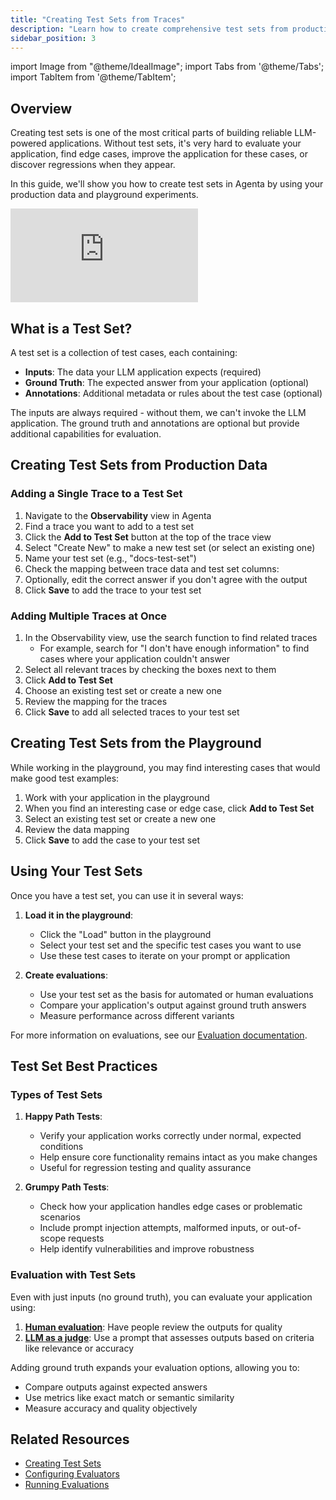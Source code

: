 ```yaml
---
title: "Creating Test Sets from Traces"
description: "Learn how to create comprehensive test sets from production traces and playground data for effective LLM evaluation and testing in Agenta."
sidebar_position: 3
---
```


import Image from "@theme/IdealImage";
import Tabs from '@theme/Tabs';
import TabItem from '@theme/TabItem';

## Overview 

Creating test sets is one of the most critical parts of building reliable LLM-powered applications. Without test sets, it's very hard to evaluate your application, find edge cases, improve the application for these cases, or discover regressions when they appear.

In this guide, we'll show you how to create test sets in Agenta by using your production data and playground experiments.

<div className="video-container" style={{ position: "relative", paddingBottom: "56.25%", height: 0, overflow: "hidden", maxWidth: "100%", marginBottom: "1rem" }}>
  <iframe 
    style={{ position: "absolute", top: 0, left: 0, width: "100%", height: "100%" }}
    src="https://www.youtube.com/embed/GISPYhCeflA?si=7W6MH759qdALKap4" 
    title="Creating Test Sets from Traces and Playground Data" 
    frameBorder="0" 
  allow="accelerometer; autoplay; clipboard-write; encrypted-media; gyroscope; picture-in-picture; web-share"
    allowFullScreen
  ></iframe>
</div> 

## What is a Test Set?

A test set is a collection of test cases, each containing:

- **Inputs**: The data your LLM application expects (required)
- **Ground Truth**: The expected answer from your application (optional)
- **Annotations**: Additional metadata or rules about the test case (optional)

The inputs are always required - without them, we can't invoke the LLM application. The ground truth and annotations are optional but provide additional capabilities for evaluation.

## Creating Test Sets from Production Data

### Adding a Single Trace to a Test Set

1. Navigate to the **Observability** view in Agenta
2. Find a trace you want to add to a test set
3. Click the **Add to Test Set** button at the top of the trace view
4. Select "Create New" to make a new test set (or select an existing one)
5. Name your test set (e.g., "docs-test-set")
6. Check the mapping between trace data and test set columns:
7. Optionally, edit the correct answer if you don't agree with the output
8. Click **Save** to add the trace to your test set

### Adding Multiple Traces at Once

1. In the Observability view, use the search function to find related traces
   - For example, search for "I don't have enough information" to find cases where your application couldn't answer
2. Select all relevant traces by checking the boxes next to them
3. Click **Add to Test Set**
4. Choose an existing test set or create a new one
5. Review the mapping for the traces
6. Click **Save** to add all selected traces to your test set

## Creating Test Sets from the Playground

While working in the playground, you may find interesting cases that would make good test examples:

1. Work with your application in the playground
2. When you find an interesting case or edge case, click **Add to Test Set**
3. Select an existing test set or create a new one
4. Review the data mapping
5. Click **Save** to add the case to your test set

## Using Your Test Sets

Once you have a test set, you can use it in several ways:

1. **Load it in the playground**:
   - Click the "Load" button in the playground
   - Select your test set and the specific test cases you want to use
   - Use these test cases to iterate on your prompt or application

2. **Create evaluations**:
   - Use your test set as the basis for automated or human evaluations
   - Compare your application's output against ground truth answers
   - Measure performance across different variants

For more information on evaluations, see our [Evaluation documentation](/evaluation/overview).

## Test Set Best Practices

### Types of Test Sets

1. **Happy Path Tests**:
   - Verify your application works correctly under normal, expected conditions
   - Help ensure core functionality remains intact as you make changes
   - Useful for regression testing and quality assurance

2. **Grumpy Path Tests**:
   - Check how your application handles edge cases or problematic scenarios
   - Include prompt injection attempts, malformed inputs, or out-of-scope requests
   - Help identify vulnerabilities and improve robustness

### Evaluation with Test Sets

Even with just inputs (no ground truth), you can evaluate your application using:

1. **[Human evaluation](/evaluation/human_evaluation)**: Have people review the outputs for quality
2. **[LLM as a judge](/evaluation/evaluators/llm-as-a-judge)**: Use a prompt that assesses outputs based on criteria like relevance or accuracy

Adding ground truth expands your evaluation options, allowing you to:
- Compare outputs against expected answers
- Use metrics like exact match or semantic similarity
- Measure accuracy and quality objectively

## Related Resources

- [Creating Test Sets](/evaluation/create-test-sets)
- [Configuring Evaluators](/evaluation/configure-evaluators)
- [Running Evaluations](/evaluation/no-code-evaluation)
